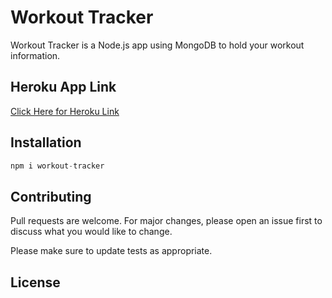 # Workout Tracker

Workout Tracker is a Node.js app using MongoDB to hold your workout information.

## Heroku App Link
[Click Here for Heroku Link](https://aschultz-workout-tracker.herokuapp.com/)

## Installation
 ```node.js
npm i workout-tracker
```

## Contributing
Pull requests are welcome. For major changes, please open an issue first to discuss what you would like to change.

Please make sure to update tests as appropriate.



## License



